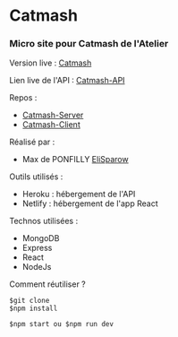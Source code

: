 # Catmash
### Micro site pour Catmash de l'Atelier

Version live :
[Catmash](https://catmash2.netlify.com/)

Lien live de l'API :
[Catmash-API](https://api-catmash.herokuapp.com/)

Repos :
- [Catmash-Server](https://github.com/EliSparow/ChatMignon-Back)
- [Catmash-Client](https://github.com/EliSparow/ChatMignon-Front)

Réalisé par :
- Max de PONFILLY [EliSparow](https://github.com/elisparow)

Outils utilisés :
- Heroku : hébergement de l'API
- Netlify : hébergement de l'app React

Technos utilisées :
- MongoDB
- Express
- React
- NodeJs

Comment réutiliser ?
```
$git clone
$npm install
```

```
$npm start ou $npm run dev
```
